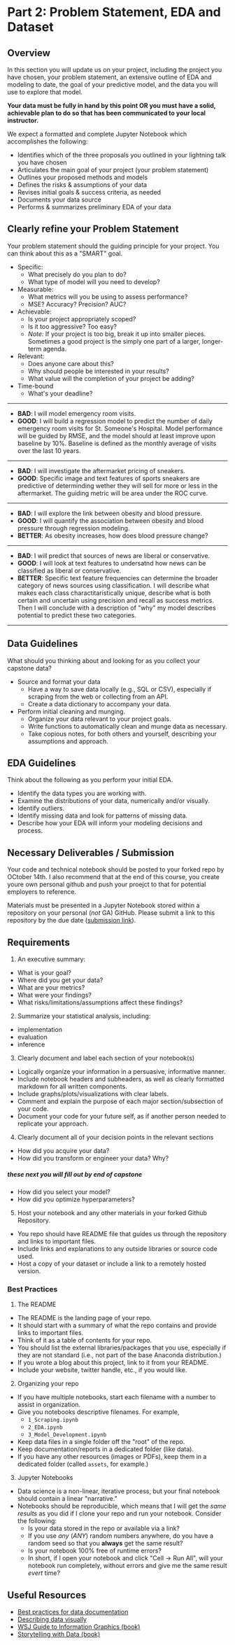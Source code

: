 # Part 2: Problem Statement, EDA and Dataset

## Overview

In this section you will update us on your project, including the project you have chosen, your problem statement, an extensive outline of EDA and modeling to date, the goal of your predictive model, and the data you will use to explore that model. 

**Your data must be fully in hand by this point OR you must have a solid, achievable plan to do so that has been communicated to your local instructor.**

We expect a formatted and complete Jupyter Notebook which accomplishes the following:

- Identifies which of the three proposals you outlined in your lightning talk you have chosen
- Articulates the main goal of your project (your problem statement)
- Outlines your proposed methods and models
- Defines the risks & assumptions of your data 
- Revises initial goals & success criteria, as needed
- Documents your data source
- Performs & summarizes preliminary EDA of your data

## Clearly refine your Problem Statement

Your problem statement should the guiding principle for your project.  You can think about this as a "SMART" goal.

- Specific: 
  - What precisely do you plan to do?
  - What type of model will you need to develop?
- Measurable: 
  - What metrics will you be using to assess performance? 
  - MSE? Accuracy? Precision? AUC?
- Achievable: 
  - Is your project appropriately scoped?
  - Is it too aggressive?  Too easy?
  - *Note:* If your project is too big, break it up into smaller pieces.  Sometimes a good project is the simply one part of a larger, longer-term agenda.
- Relevant:
  - Does anyone care about this?
  - Why should people be interested in your results?
  - What value will the completion of your project be adding?
- Time-bound
  - What's your deadline?

---

- **BAD**: I will model emergency room visits.
- **GOOD**: I will build a regression model to predict the number of daily emergency room visits for St. Someone's Hospital.  Model performance will be guided by RMSE, and the model should at least improve upon baseline by 10%.  Baseline is defined as the monthly average of visits over the last 10 years.

---

- **BAD**: I will investigate the aftermarket pricing of sneakers.
- **GOOD**: Specific image and text features of sports sneakers are predictive of determinding wether they will sell for more or less in the aftermarket.  The guiding metric will be area under the ROC curve.

---

- **BAD**: I will explore the link between obesity and blood pressure.
- **GOOD**: I will quantify the association between obesity and blood pressure through regression modeling.
- **BETTER**: As obesity increases, how does blood pressure change?
---

- **BAD**: I will predict that sources of news are liberal or conservative.
- **GOOD**:  I will look at text features to undersatnd how news can be classified as liberal or conservative.
- **BETTER**: Specific text feature frequencies can determine the broader category of news sources using classification.  I will describe what makes each class charactitaristically unique, describe what is both certain and uncertain using precision and recall as success metrics.  Then I will conclude with a description of "why" my model describes potential to predict these two categories.

---

## Data Guidelines

What should you thinking about and looking for as you collect your capstone data?

- Source and format your data
  - Have a way to save data locally (e.g., SQL or CSV), especially if scraping from the web or collecting from an API.
  - Create a data dictionary to accompany your data.
- Perform initial cleaning and munging.
  - Organize your data relevant to your project goals.
  - Write functions to automatically clean and munge data as necessary.
  - Take copious notes, for both others and yourself, describing your assumptions and approach.


## EDA Guidelines

Think about the following as you perform your initial EDA.

- Identify the data types you are working with.
- Examine the distributions of your data, numerically and/or visually.
- Identify outliers.
- Identify missing data and look for patterns of missing data.
- Describe how your EDA will inform your modeling decisions and process.
  

## Necessary Deliverables / Submission

Your code and technical notebook should be posted to your forked repo by OCtober 14th. I also recommend that at the end of this course, you create youre own personal github and push your proejct to that for potential employers to reference. 

 Materials must be presented in a Jupyter Notebook stored within a repository on your personal (*not* GA) GitHub. Please submit a link to this repository by the due date ([submission link](https://docs.google.com/forms/d/e/1FAIpQLScez-8PsyIgP548fNtsoDpuNTdKxsr6tVvKPDtbr-mQov6NCw/viewform?usp=sf_link)).
 
 
## Requirements

1. An executive summary:
  - What is your goal?
  - Where did you get your data?
  - What are your metrics?
  - What were your findings?
  - What risks/limitations/assumptions affect these findings?
2. Summarize your statistical analysis, including:
  - implementation
  - evaluation
  - inference
3. Clearly document and label each section of your notebook(s)
  - Logically organize your information in a persuasive, informative manner.
  - Include notebook headers and subheaders, as well as clearly formatted markdown for all written components.
  - Include graphs/plots/visualizations with clear labels.
  - Comment and explain the purpose of each major section/subsection of your code.
  - Document your code for your future self, as if another person needed to replicate your approach.
4. Clearly document all of your decision points in the relevant sections
  - How did you acquire your data?
  - How did you transform or engineer your data?  Why?
  ##### these next you will fill out by end of capstone
  - How did you select your model?
  - How did you optimize hyperparameters?
5. Host your notebook and any other materials in your forked Github Repository.
  - You repo should have README file that guides us through the repository and links to important files.
  - Include links and explanations to any outside libraries or source code used.
  - Host a copy of your dataset or include a link to a remotely hosted version.
  
### Best Practices

1. The README
  - The README is the landing page of your repo.  
  - It should start with a summary of what the repo contains and provide links to important files.
  - Think of it as a table of contents for your repo.
  - You should list the external libraries/packages that you use, especially if they are not standard (i.e., not part of the base Anaconda distribution.)
  - If you wrote a blog about this project, link to it from your README.
  - Include your website, twitter handle, etc., if you would like.
2. Organizing your repo
  - If you have multiple notebooks, start each filename with a number to assist in organization.
  - Give you notebooks descriptive filenames.  For example,
    - `1_Scraping.ipynb`
    - `2_EDA.ipynb`
    - `3_Model_Development.ipynb`
  - Keep data files in a single folder off the "root" of the repo.
  - Keep documentation/reports in a dedicated folder (like data).
  - If you have any other resources (images or PDFs), keep them in a dedicated folder (called `assets`, for example.)
3. Jupyter Notebooks
  - Data science is a non-linear, iterative process, but your final notebook should contain a linear "narrative."
  - Notebooks should be reproducible, which means that I will get the _same results_ as you did if I clone your repo and run your notebook.  Consider the following:
    - Is your data stored in the repo or available via a link?
    - If you use _any_ (_ANY_) random numbers anywhere, do you have a random seed so that you **always** get the same result?
    - Is your notebook 100% free of runtime errors?
    - In short, if I open your notebook and click "Cell -> Run All", will your notebook run completely, without errors and give me the same result _evert_ time?
    
 
## Useful Resources
 
- [Best practices for data documentation](https://www.dataone.org/all-best-practices) 
- [Describing data visually](http://www.statisticsviews.com/details/feature/6314441/Visualising-Statistics-The-importance-of-seeing-not-just-describing-data.html)
- [WSJ Guide to Information Graphics (book)](https://www.amazon.com/Street-Journal-Guide-Information-Graphics/dp/0393347281)
- [Storytelling with Data (book)](https://www.amazon.com/Storytelling-Data-Visualization-Business-Professionals/dp/1119002257/)
